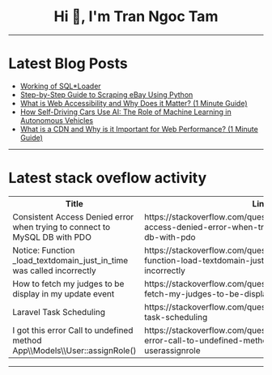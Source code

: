 <h1 align="center">Hi 👋, I'm Tran Ngoc Tam</h1>

---

# Latest Blog Posts 
<!-- BLOG-POST-LIST:START -->
- [Working of SQL*Loader](https://dev.to/mrcaption49/working-of-sqlloader-i19)
- [Step-by-Step Guide to Scraping eBay Using Python](https://dev.to/toniaread/step-by-step-guide-to-scraping-ebay-using-python-4djh)
- [What is Web Accessibility and Why Does it Matter? &lpar;1 Minute Guide&rpar;](https://dev.to/itamartati/what-is-web-accessibility-and-why-does-it-matter-2ne9)
- [How Self-Driving Cars Use AI: The Role of Machine Learning in Autonomous Vehicles](https://dev.to/abhinowww/how-self-driving-cars-use-ai-the-role-of-machine-learning-in-autonomous-vehicles-542h)
- [What is a CDN and Why is it Important for Web Performance? &lpar;1 Minute Guide&rpar;](https://dev.to/itamartati/what-is-a-cdn-and-why-is-it-important-for-web-performance-1-minute-guide-5291)
<!-- BLOG-POST-LIST:END -->

---

# Latest stack oveflow activity
<table>
  <tr><th>Title</th><th>Link</th></tr>
  <!-- STACKOVERFLOW:START --><tr><td>Consistent Access Denied error when trying to connect to MySQL DB with PDO</td><td>https://stackoverflow.com/questions/79198733/consistent-access-denied-error-when-trying-to-connect-to-mysql-db-with-pdo</td></tr><tr><td>Notice: Function _load_textdomain_just_in_time was called incorrectly</td><td>https://stackoverflow.com/questions/79198701/notice-function-load-textdomain-just-in-time-was-called-incorrectly</td></tr><tr><td>How to fetch my judges to be display in my update event</td><td>https://stackoverflow.com/questions/79198639/how-to-fetch-my-judges-to-be-display-in-my-update-event</td></tr><tr><td>Laravel Task Scheduling</td><td>https://stackoverflow.com/questions/79198581/laravel-task-scheduling</td></tr><tr><td>I got this error Call to undefined method App\\Models\\User::assignRole&lpar;&rpar;</td><td>https://stackoverflow.com/questions/79198574/i-got-this-error-call-to-undefined-method-app-models-userassignrole</td></tr><!-- STACKOVERFLOW:END -->
</table>

---


